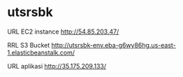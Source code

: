 # utsrsbk

URL EC2 instance
http://54.85.203.47/

RRL S3 Bucket
http://utsrsbk-env.eba-g6wy86hg.us-east-1.elasticbeanstalk.com/

URL aplikasi 
http://35.175.209.133/
